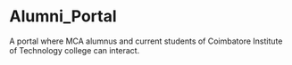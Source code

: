 # Alumni_Portal
A portal where MCA alumnus and current students of Coimbatore Institute of Technology college can interact.
